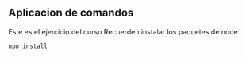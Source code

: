 ## Aplicacion de comandos
Este es el ejercicio del curso
Recuerden instalar los paquetes de node

```
npn install
```
